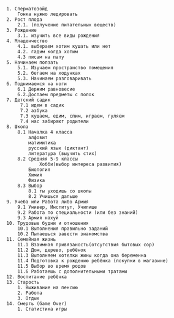 	1. Сперматозойд 
		Гонка нужно ледировать
	2. Рост плода
		2.1. (получение питательных веществ)
	3. Рождение
		3.1. изучить все виды рождения
	4. Младенчество
		4.1. выбераем хотим кушать или нет
		4.2. гадим когда хотим
		4.3 писам на папу
	5. Начинаем ползать
		5.1. Изучаем пространство помещения
		5.2. бегаем на ходунках
		5.3. Начинаем разговаривать
	6. Поднимаемся на ноги
		6.1 Держим равновесие
		6.2.Достаем предметы с полок
	7. Детский садик
		 7.1 идем в садик
		 7.2 азбука 
		 7.3 кушаем, едим, спим, играем, гуляем
		 7.4 нас забирают родители
	8. Школа
		8.1 Началка 4 класса
			алфовит
			матимитика
			русский язык (диктант)
			литература (выучить стих) 
		8.2 Средняя 5-9 классы
				Хобби(выбор интереса развития)
			Биология
			Химия
			Физика
		8.3 Выбор
			8.1 ты уходишь со школы
			8.2 Учишься дальше
	9. Учеба или Работа либо Армия
		9.1 Универ, Институт, Училище
		9.2 Работа по специальности (или без знаний)
		9.3 Армия нахуй
	10. Трудовые будни и отношения
		10.1 Выполнения правильно заданий
		10.2 Пытаешься завести знакомства
	11. Семейная жизнь
		11.1 Взаимная привязаность(отсутствия бытовых сор)
		11.2 Дом, дерево, ребёнок
		11.3 Выполняем хотелки жины когда она беременна
		11.4 Подготовка к рождению ребёнка (покупки в магазине)
		11.5 Выбор во время родов
		11.6 Работаешь с дополнительными тратами
	12. Воспитание ребёнка
	13. Старость
		1. Выживание на пенсию
		2. Работа
		3. Отдых
	14. Смерть (Game Over)
		1. Статистика игры